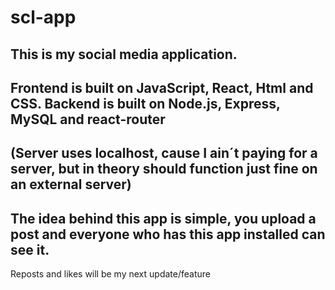 # scl-app

This is my social media application. 
-
Frontend is built on JavaScript, React, Html and CSS.
Backend is built on Node.js, Express, MySQL and react-router
-
(Server uses localhost, cause I ain´t paying for a server, but in theory should function just fine on an external server)
-
The idea behind this app is simple, you upload a post and everyone
who has this app installed can see it.
-
Reposts and likes will be my next update/feature

